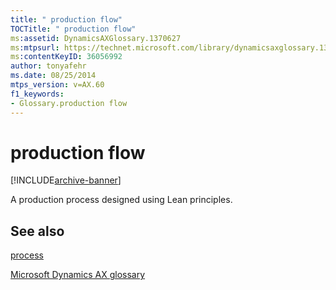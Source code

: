 ```yaml
---
title: " production flow"
TOCTitle: " production flow"
ms:assetid: DynamicsAXGlossary.1370627
ms:mtpsurl: https://technet.microsoft.com/library/dynamicsaxglossary.1370627(v=AX.60)
ms:contentKeyID: 36056992
author: tonyafehr
ms.date: 08/25/2014
mtps_version: v=AX.60
f1_keywords:
- Glossary.production flow
---
```


# production flow


[!INCLUDE[archive-banner](includes/archive-banner.md)]

A production process designed using Lean principles.

## See also

[process](process.md)

[Microsoft Dynamics AX glossary](glossary/microsoft-dynamics-ax-glossary.md)

  


